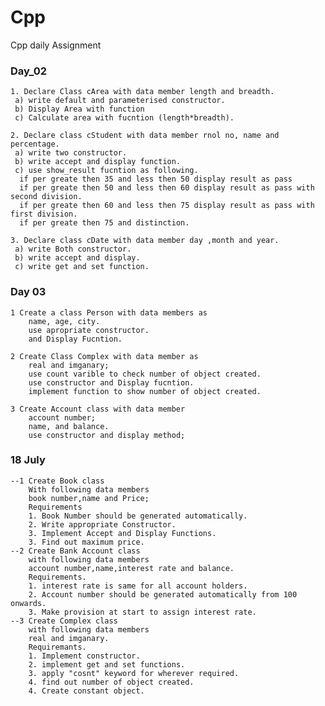 # Cpp
 Cpp daily Assignment 

### Day_02
    1. Declare Class cArea with data member length and breadth.
     a) write default and parameterised constructor.
     b) Display Area with function
     c) Calculate area with fucntion (length*breadth).
     
    2. Declare class cStudent with data member rnol no, name and percentage. 
     a) write two constructor. 
     b) write accept and display function. 
     c) use show_result fucntion as following. 
      if per greate then 35 and less then 50 display result as pass 
      if per greate then 50 and less then 60 display result as pass with second division. 
      if per greate then 60 and less then 75 display result as pass with first division. 
      if per greate then 75 and distinction. 
     
    3. Declare class cDate with data member day ,month and year. 
     a) write Both constructor. 
     b) write accept and display.
     c) write get and set function.

###  Day 03
    1 Create a class Person with data members as
        name, age, city.
        use apropriate constructor.
        and Display Fucntion.

    2 Create Class Complex with data member as
        real and imganary;
        use count varible to check number of object created.
        use constructor and Display fucntion.
        implement function to show number of object created.

    3 Create Account class with data member 
        account number;
        name, and balance.
        use constructor and display method;

### 18 July
    --1 Create Book class
        With following data members
        book number,name and Price;
        Requirements
        1. Book Number should be generated automatically.
        2. Write appropriate Constructor.
        3. Implement Accept and Display Functions.
        3. Find out maximum price.
    --2 Create Bank Account class
        with following data members
        account number,name,interest rate and balance.
        Requirements.
        1. interest rate is same for all account holders.
        2. Account number should be generated automatically from 100 onwards.
        3. Make provision at start to assign interest rate.
    --3 Create Complex class
        with following data members
        real and imganary.
        Requiremants.
        1. Implement constructor.
        2. implement get and set functions.
        3. apply "cosnt" keyword for wherever required.
        4. find out number of object created.
        4. Create constant object. 
